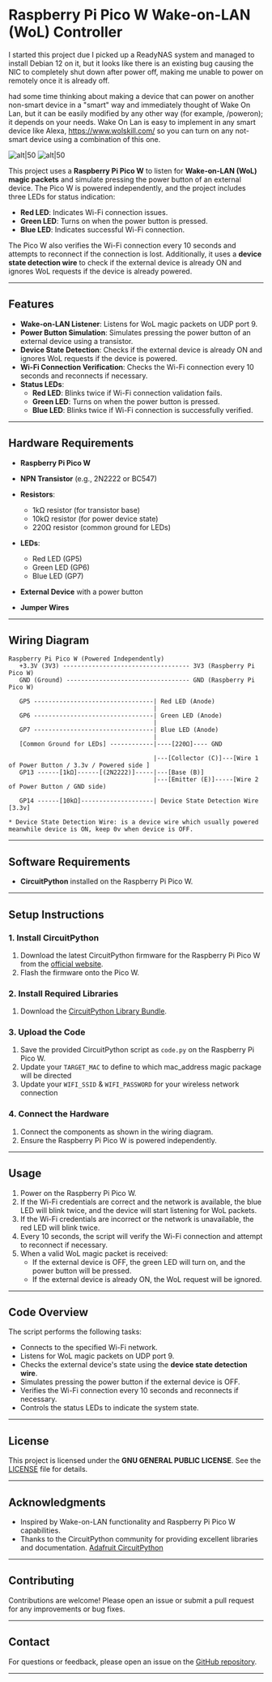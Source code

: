 # Raspberry Pi Pico W Wake-on-LAN (WoL) Controller

I started this project due I picked up a ReadyNAS system and managed to install Debian 12 on it, but it looks like there is an existing bug causing the NIC to completely shut down after power off, making me unable to power on remotely once it is already off.

had some time thinking about making a device that can power on another non-smart device in a "smart" way and immediately thought of Wake On Lan, but it can be easily modified by any other way (for example, <ip>/poweron); it depends on your needs. Wake On Lan is easy to implement in any smart device like Alexa, https://www.wolskill.com/ so you can turn on any not-smart device using a combination of this one.

![alt|50](https://github.com/user-attachments/assets/a11c19eb-2fe2-43be-bb2b-4bba3a75905b)
![alt|50](https://github.com/user-attachments/assets/79c3de8e-bb15-4e1f-923c-83ee1974432c)



This project uses a **Raspberry Pi Pico W** to listen for **Wake-on-LAN (WoL) magic packets** and simulate pressing the power button of an external device. The Pico W is powered independently, and the project includes three LEDs for status indication:
- **Red LED**: Indicates Wi-Fi connection issues.
- **Green LED**: Turns on when the power button is pressed.
- **Blue LED**: Indicates successful Wi-Fi connection.

The Pico W also verifies the Wi-Fi connection every 10 seconds and attempts to reconnect if the connection is lost. Additionally, it uses a **device state detection wire** to check if the external device is already ON and ignores WoL requests if the device is already powered.

---

## Features
- **Wake-on-LAN Listener**: Listens for WoL magic packets on UDP port 9.
- **Power Button Simulation**: Simulates pressing the power button of an external device using a transistor.
- **Device State Detection**: Checks if the external device is already ON and ignores WoL requests if the device is powered.
- **Wi-Fi Connection Verification**: Checks the Wi-Fi connection every 10 seconds and reconnects if necessary.
- **Status LEDs**:
  - **Red LED**: Blinks twice if Wi-Fi connection validation fails.
  - **Green LED**: Turns on when the power button is pressed.
  - **Blue LED**: Blinks twice if Wi-Fi connection is successfully verified.

---

## Hardware Requirements
- **Raspberry Pi Pico W**
- **NPN Transistor** (e.g., 2N2222 or BC547)
- **Resistors**:
  - 1kΩ resistor (for transistor base)
  - 10kΩ resistor (for power device state)
  - 220Ω resistor (common ground for LEDs)

- **LEDs**:
  - Red LED (GP5)
  - Green LED (GP6)
  - Blue LED (GP7)
- **External Device** with a power button
- **Jumper Wires**

---

## Wiring Diagram
```
Raspberry Pi Pico W (Powered Independently)
   +3.3V (3V3) ----------------------------------- 3V3 (Raspberry Pi Pico W)
   GND (Ground) ---------------------------------- GND (Raspberry Pi Pico W)

   GP5 ---------------------------------| Red LED (Anode)
                                        |
   GP6 ---------------------------------| Green LED (Anode)
                                        |
   GP7 ---------------------------------| Blue LED (Anode)
                                        |
   [Common Ground for LEDs] ------------|----[220Ω]---- GND

                                        |---[Collector (C)]---[Wire 1 of Power Button / 3.3v / Powered side ]
   GP13 ------[1kΩ]------[(2N2222)]-----|---[Base (B)]
                                        |---[Emitter (E)]-----[Wire 2 of Power Button / GND side)

   GP14 ------[10kΩ]--------------------| Device State Detection Wire [3.3v]

* Device State Detection Wire: is a device wire which usually powered meanwhile device is ON, keep 0v when device is OFF.
```
---

## Software Requirements
- **CircuitPython** installed on the Raspberry Pi Pico W.

---

## Setup Instructions

### 1. Install CircuitPython
1. Download the latest CircuitPython firmware for the Raspberry Pi Pico W from the [official website](https://circuitpython.org/board/raspberry_pi_pico_w/).
2. Flash the firmware onto the Pico W.

### 2. Install Required Libraries
1. Download the [CircuitPython Library Bundle](https://circuitpython.org/libraries).

### 3. Upload the Code
1. Save the provided CircuitPython script as `code.py` on the Raspberry Pi Pico W.
2. Update your `TARGET_MAC` to define to which mac_address magic package will be directed
3. Update your `WIFI_SSID` & `WIFI_PASSWORD` for your wireless network connection

### 4. Connect the Hardware
1. Connect the components as shown in the wiring diagram.
2. Ensure the Raspberry Pi Pico W is powered independently.

---

## Usage
1. Power on the Raspberry Pi Pico W.
2. If the Wi-Fi credentials are correct and the network is available, the blue LED will blink twice, and the device will start listening for WoL packets.
3. If the Wi-Fi credentials are incorrect or the network is unavailable, the red LED will blink twice.
4. Every 10 seconds, the script will verify the Wi-Fi connection and attempt to reconnect if necessary.
5. When a valid WoL magic packet is received:
   - If the external device is OFF, the green LED will turn on, and the power button will be pressed.
   - If the external device is already ON, the WoL request will be ignored.

---

## Code Overview
The script performs the following tasks:
- Connects to the specified Wi-Fi network.
- Listens for WoL magic packets on UDP port 9.
- Checks the external device's state using the **device state detection wire**.
- Simulates pressing the power button if the external device is OFF.
- Verifies the Wi-Fi connection every 10 seconds and reconnects if necessary.
- Controls the status LEDs to indicate the system state.

---

## License
This project is licensed under the **GNU GENERAL PUBLIC LICENSE**. See the [LICENSE](LICENSE) file for details.

---

## Acknowledgments
- Inspired by Wake-on-LAN functionality and Raspberry Pi Pico W capabilities.
- Thanks to the CircuitPython community for providing excellent libraries and documentation. [Adafruit CircuitPython](https://circuitpython.org/)
---

## Contributing
Contributions are welcome! Please open an issue or submit a pull request for any improvements or bug fixes.

---

## **Contact**
For questions or feedback, please open an issue on the [GitHub repository](https://github.com/geekinsanemx/wakeonlan-for-any-device).

---
